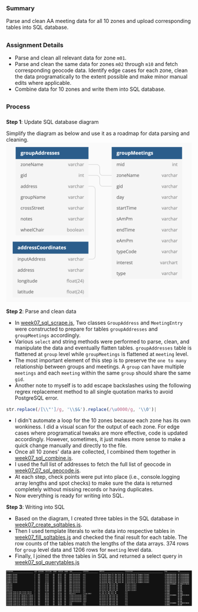 ### Summary
Parse and clean AA meeting data for all 10 zones and upload corresponding tables into SQL database.  
##
### Assignment Details
- Parse and clean all relevant data for zone `m01`. 
- Parse and clean the same data for zones `m02` through `m10` and fetch corresponding geocode data. Identify edge cases for each zone, clean the data programatically to the extent possible and make minor manual edits where applicable.
- Combine data for 10 zones and write them into SQL database.


##
### Process
###
**Step 1**: Update SQL database diagram

Simplify the diagram as below and use it as a roadmap for data parsing and cleaning.
<img src="./sql_diagram.png" width="800" alt="SQL Diagram">

**Step 2**: Parse and clean data 

- In [week07_sql_scrape.js](), Two classes `GroupAddress` and `MeetingEntry` were constructed to prepare for tables `groupAddresses` and `groupMeetings` accordingly. 
- Various `select` and string methods were performed to parse, clean, and manipulate the data and eventually flatten tables. `groupAddresses` table is flattened at `group` level while `groupMeetings` is flattened at `meeting` level.
- The most important element of this step is to preserve the `one to many` relationship between groups and meetings. A `group` can have multiple `meetings` and each `meeting` within the same `group` should share the same `gid`.
- Another note to myself is to add escape backslashes using the following regrex replacement method to all single quotation marks to avoid PostgreSQL error.
```javascript
str.replace(/[\\"']/g, '\\$&').replace(/\u0000/g, '\\0')|
```
- I didn't automate a loop for the 10 zones because each zone has its own wonkiness. I did a visual scan for the output of each zone. For edge cases where programatical tweaks are more effective, code is updated accordingly. However, sometimes, it just makes more sense to make a quick change manually and directly to the file.
- Once all 10 zones' data are collected, I combined them together in [week07_sql_combine.js]().
- I used the full list of addresses to fetch the full list of geocode in [week07_07_sql_geocode.js]().
- At each step, check points were put into place (i.e., console.logging array lengths and spot checks) to make sure the data is returned completely without missing records or having duplicates.
- Now everything is ready for writing into SQL.

**Step 3**: Writing into SQL
- Based on the diagram, I created three tables in the SQL database in [week07_create_sqltables.js]().
- Then I used template literals to write data into respective tables in [week07_fill_sqltables.js]() and checked the final result for each table. The row counts of the tables match the lengths of the data arrays. 374 rows for `group` level data and 1206 rows for `meeting` level data. 
- Finally, I joined the three tables in SQL and returned a select query in [week07_sql_querytables.js]()
<img src="./sql_query.png" width="800" alt="SQL Query">